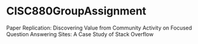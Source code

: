 # CISC880GroupAssignment
Paper Replication: Discovering Value from Community Activity on Focused Question Answering Sites: A Case Study of Stack Overflow
